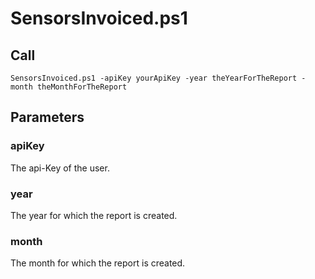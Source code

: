 # SensorsInvoiced.ps1

## Call
```
SensorsInvoiced.ps1 -apiKey yourApiKey -year theYearForTheReport -month theMonthForTheReport
```

## Parameters

### apiKey
The api-Key of the user.

### year
The year for which the report is created.

### month
The month for which the report is created.